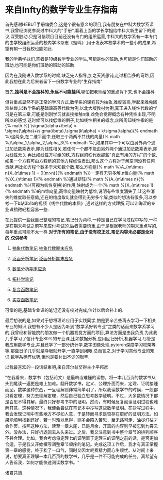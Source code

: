 # 来自Infty的数学专业生存指南

首先感谢HEBUT手册编委会,这是个很有意义的项目,我有朋友在中科大数学系读书,我曾经浏览参观过中科大的"手册",看着上面的学长学姐给中科大新生留下的建议,深受触动.只是可惜项目目前还没有专门的组织运营,中科大的数学系有一本专门的由学校组织运营的校内学术杂志《蛙鸣》,用于发表本校学术的一些小的成果,希望有朝一日我校也能如此.

我的学弟学妹们,笔者是19级数学专业的学生,可能是你的班助,也可能是你们班助的班助,也可能是你们班助的班助的班助.

因为在我刚进入数学系的时候,缺乏先人指导,加之天资愚钝,走过相当多的弯路,因此我想在此为后来者留下一份数学专业的"生存指南"

首先,__挂科是不会挂科的,永远不可能挂科__,哪怕把老师给的重点背下来,也不会挂科

但背重点显然不是正常的学习方式,数学系的课程较为抽象,难度较高,学起来难免困难枯燥,以数学系的基础课高等代数为例,以北大版教材为例,真正进入线性代数的学习是在第三章,可能是刚刚学习就直接接触n维,难免会觉得概念有种凭空出现,不明所以的感觉.这时候可以找低维的例子,比如线性相关的概念,众所周知线性指的是{% math %}
\sigma(\alpha+\beta) = \sigma(\alpha)+\sigma(\beta),\sigma(k\alpha) = k\sigma(\alpha){% endmath %}这两条,在二维平面中,任取三个两两不共线的向量{% math %}\alpha_1,\alpha_2,\alpha_3{% endmath %},如果其中一个可以由另外两个通过加法数乘表示,即为线性相关,若任何一个都不能由另外两个通过加法数乘表示,即为线性无关.再比如线性方程组的秩,方程组的秩代表那些"真正有用的方程"的个数,如果一个方程可由方程组的其他方程线性表出,那么这个方程对于解空间没有任何贡献.再比如方程个数多于未知数个数,那么方程组{% math %}A_{m\times n}X_{n\times 1} = 0(m>n){{% endmath %}}一定有无穷多解,n维向量{% math %}X_{n\times 1}{% endmath %}通过矩阵{% math %}A_{m\times n}{% endmath %}(可视为线性变换)的作用,映射成为一个{% math %}X_{m\times 1}{% endmath %}的m维向量,高维向量映射为低维,说明有些维度消失了,让这些消失的维度取任意值,还在的维度取0,就会得到无穷多个解,类似的想法有很多,可以参考一下b站3b1b的视频《线性代数的本质》,通过这样的方式理解,可以让晦涩的专业课稍微轻松容易一些.

在此提供一些我自己整理的笔记,笔记分为两种,一种是自己在学习过程中写的,一种是在期末考试之前写来应付考试的,后者需要慎重,由于是根据老师的期末重点写的,每年重点可能不太一样.__对于所有的笔记,由于没有校正过,笔记内容未必都是全对的,仅供参考__

1. [抽象代数笔记](Infty/Abstract_algebra_review.pdf)
[抽象代数期末应急](Infty/Abstract_algebra_review.pdf)

1. [泛函分析笔记](Infty/functional_analysis.pdf) [泛函分析期末应急](Infty/functional_analysis_review.pdf)

2. [数值分析期末应急](Infty/numbercial_analysis.pdf)

3. [拓扑学笔记](Infty/topology.pdf)

4. [复变函数笔记](Infty/complex_analysis.pdf)

5. [实变函数笔记](Infty/real_analysis.pdf)

可惜的是,基础专业课的笔记还没有校对完成,估计以后会补上的.

最后想说的是,如果对于想将理论应用于实践同学,怕是要辛苦些再去学习一下相关专业的知识,我想有不少人是因为听到"数学系好转专业"之类的话而来数学系学习的,我曾经和智能院的朋友做一个机器视觉方面的项目,算法方面是由我负责,为此我几乎学习了信计专业80%的专业课,比如数据分析,应用回归分析,机器学习,尽管是我应用数学专业,并且还学了一部分统计学,数字图像处理,pytorch深度学习框架等等,那些日子几乎就是睁眼就开学,一直学到闭眼.总而言之,对于学习其他专业的知识,数学系确有优势,但也是要付出不少的艰辛.

以我最喜欢的一段话结束吧,来自菲尔兹奖得主小平邦彦

"在我看来，数学书（包括论文）是最晦涩难懂的读物。将一本几百页的数学书从头到尾读一遍更是难上加难。翻开数学书，定义、公理扑面而来，定理、证明接踵而至。数学这种东西，一旦理解则非常简单明了，所以我读数学书的时候，一般都只看定理，努力去理解定理，然后自己独立思考数学证明。不过，大多数情况下都是百思不得其解，最终只好参考书中的证明。然而，有时候反复阅读证明过程也难解其意，这种情况下，我便会尝试在笔记本中抄写这些数学证明。在抄写过程中，我会发现证明中有些地方不尽如人意，于是转而寻求是否存在更好的证明方法。如果能顺利找到还好，若一时难以觅得，则多会陷入苦思，至无路可走、油尽灯枯才会作罢。按照这种方法，读至一章末尾，已是月余，开篇的内容则早被忘到九霄云外。没办法，只好折返回去从头来过。之后，我又注意到书中整个章节的排列顺序不甚合理。比如，我会考虑将定理七的证明置于定理三的证明之前的话，是否更加合适。于是我又开始撰写调整章节顺序的笔记。完成这项工作后，我才有真正掌握第一章的感觉，终于松了一口气，同时又因太耗费精力而心生烦忧。从时间上来说，想要真正理解一本几百页的数学书，几乎是一件不可能完成的任务。真希望有人告诉我，如何才能快速阅读数学书。"

诸君共勉.